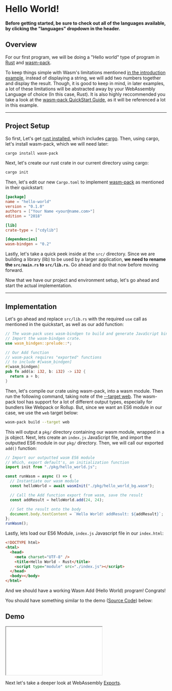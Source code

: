 # Hello World!

**Before getting started, be sure to check out all of the languages available, by clicking the "languages" dropdown in the header.**

## Overview

For our first program, we will be doing a "Hello world" type of program in [Rust](https://www.rust-lang.org/) and [wasm-pack](https://github.com/rustwasm/wasm-pack).

To keep things simple with Wasm's limitations mentioned [in the introduction example](/example-redirect?exampleName=introduction&programmingLanguage=all), instead of displaying a string, we will add two numbers together and display the result. Though, it is good to keep in mind, in later examples, a lot of these limitations will be abstracted away by your WebAssembly Language of choice (In this case, Rust). It is also highly reccommended you take a look at the [wasm-pack QuickStart Guide](https://github.com/rustwasm/wasm-pack#-quickstart-guide), as it will be referenced a lot in this example.

---

## Project Setup

So first, Let's get [rust installed](https://www.rust-lang.org/tools/install), which includes [cargo](https://doc.rust-lang.org/cargo/index.html). Then, using cargo, let's install wasm-pack, which we will need later:

```bash
cargo install wasm-pack
```

Next, let's create our rust crate in our current directory using cargo:

```bash
cargo init
```

Then, let's edit our new `Cargo.toml` to implement [wasm-pack](https://github.com/rustwasm/wasm-pack#-quickstart-guide) as mentioned in their quickstart:

```toml
[package]
name = "hello-world"
version = "0.1.0"
authors = ["Your Name <your@name.com>"]
edition = "2018"

[lib]
crate-type = ["cdylib"]

[dependencies]
wasm-bindgen = "0.2"
```

Lastly, let's take a quick peek inside at the `src/` directory. Since we are building a library (lib) to be used by a larger application, **we need to rename the `src/main.rs` to `src/lib.rs`.** Go ahead and do that now before moving forward.

Now that we have our project and environment setup, let's go ahead and start the actual implementation.

---

## Implementation

Let's go ahead and replace `src/lib.rs` with the required `use` call as mentioned in the quickstart, as well as our add function:

```rust
// The wasm-pack uses wasm-bindgen to build and generate JavaScript binding file.
// Import the wasm-bindgen crate.
use wasm_bindgen::prelude::*;

// Our Add function
// wasm-pack requires "exported" functions
// to include #[wasm_bindgen]
#[wasm_bindgen]
pub fn add(a: i32, b: i32) -> i32 {
  return a + b;
}
```

Then, let's compile our crate using wasm-pack, into a wasm module. Then run the following command, taking note of the [--target web](https://rustwasm.github.io/docs/wasm-pack/commands/build.html#target). The wasm-pack tool has support for a lot of different output types, especially for bundlers like Webpack or Rollup. But, since we want an ES6 module in our case, we use the `web` target below:

```bash
wasm-pack build --target web
```

This will output a `pkg/` directory containing our wasm module, wrapped in a js object. Next, lets create an `index.js` JavaScript file, and import the outputted ES6 module in our `pkg/` directory. Then, we will call our exported `add()` function:

```javascript
// Import our outputted wasm ES6 module
// Which, export default's, an initialization function
import init from "./pkg/hello_world.js";

const runWasm = async () => {
  // Instantiate our wasm module
  const helloWorld = await wasmInit("./pkg/hello_world_bg.wasm");

  // Call the Add function export from wasm, save the result
  const addResult = helloWorld.add(24, 24);

  // Set the result onto the body
  document.body.textContent = `Hello World! addResult: ${addResult}`;
};
runWasm();
```

Lastly, lets load our ES6 Module, `index.js` Javascript file in our `index.html`:

```html
<!DOCTYPE html>
<html>
  <head>
    <meta charset="UTF-8" />
    <title>Hello World - Rust</title>
    <script type="module" src="./index.js"></script>
  </head>
  <body></body>
</html>
```

And we should have a working Wasm Add (Hello World) program! Congrats!

You should have something similar to the demo ([Source Code](/source-redirect?path=examples/hello-world/demo/rust)) below:

## Demo

<iframe title="Rust Demo" src="/examples/hello-world/demo/rust/"></iframe>

Next let's take a deeper look at WebAssembly [Exports](/example-redirect?exampleName=exports).
